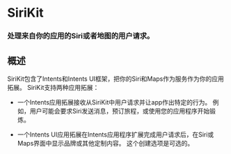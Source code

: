 # SiriKit
### 处理来自你的应用的Siri或者地图的用户请求。
## 概述
SiriKit包含了Intents和Intents UI框架，把你的Siri和Maps作为服务作为你的应用拓展。
SiriKit支持两种应用拓展：

- 一个Intents应用拓展接收从SiriKit中用户请求并让app作出特定的行为。 例如，用户可能会要求Siri发送消息，预订旅程，或使用您的应用程序开始锻炼。

- 一个Intents UI应用拓展在Intents应用程序扩展完成用户请求后，在Siri或Maps界面中显示品牌或其他定制内容。 这个创建选项是可选的。
